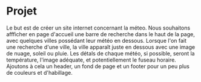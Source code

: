 # Projet
Le but est de créer un site internet concernant la méteo. Nous souhaitons affficher en page d'accueil une barre de recherche dans le haut de la page, avec quelques villes possédant leur météo en dessous. Lorsque l'on fait une recherche d'une ville, la ville apparaît juste en dessous avec une image de nuage, soleil ou pluie. Les détals de chaque météo, si possible, seront la température, l'image adéquate, et potentiellement le fuseau horaire. Ajoutons à cela un header, un fond de page et un footer pour un peu plus de couleurs et d'habillage.
